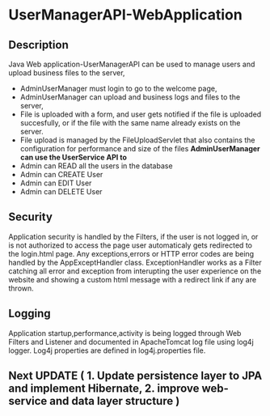# UserManagerAPI-WebApplication 



## **Description**

Java Web application-UserManagerAPI can be used to manage users and upload business files to the server, 
- AdminUserManager must login to go to the welcome page, 
- AdminUserManager can upload and business logs and files to the server,
- File is uploaded with a form, and user gets notified if the file is uploaded succesfully, or if the file with the same name already exists on the server.
- File upload is managed by the FileUploadServlet that also contains the configuration for performance and size of the files
**AdminUserManager can use the UserService API to**
- Admin can READ all the users in the database
- Admin can CREATE User
- Admin can EDIT User
- Admin can DELETE User

## **Security** 

Application security is handled by the Filters, if the user is not logged in, or is not authorized to access the page user automaticaly gets redirected to the login.html page.
Any exceptions,errors or HTTP error codes are being handled by the AppExceptHandler class. ExceptionHandler works as a Filter catching all error and exception from interupting the
user experience on the website and showing a custom html message with a redirect link if any are thrown.

## **Logging**

Application startup,performance,activity is being logged through Web Filters and Listener and documented in ApacheTomcat log file using log4j logger. 
Log4j properties are defined in log4j.properties file.


## Next UPDATE ( 1. Update persistence layer to JPA and implement Hibernate, 2. improve web-service and data layer structure )



